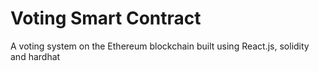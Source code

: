 # Voting Smart Contract

A voting system on the Ethereum blockchain built using React.js, solidity and hardhat



